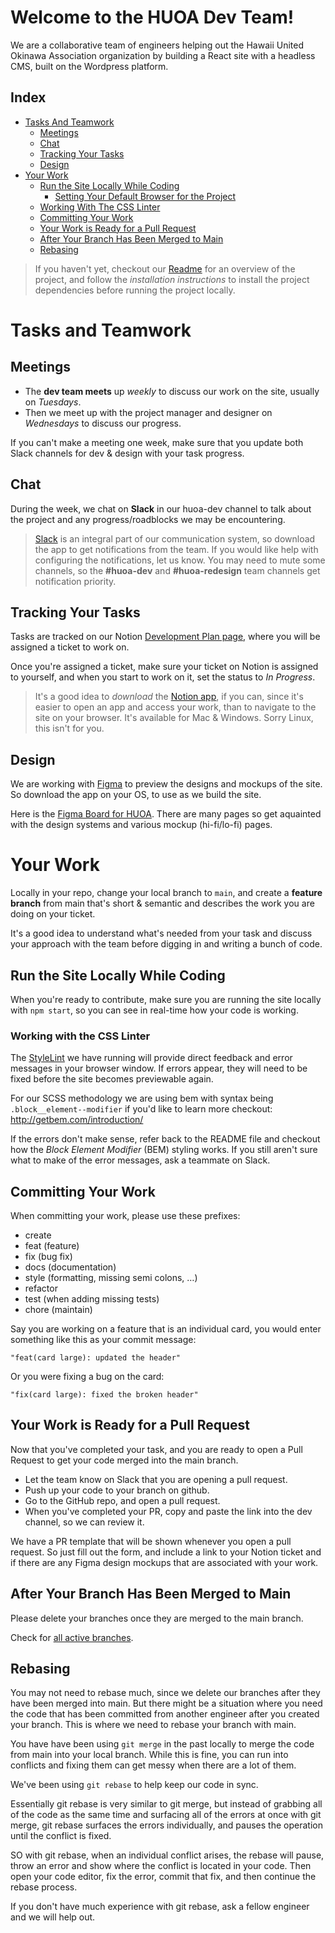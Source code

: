 # Welcome to the HUOA Dev Team! 

We are a collaborative team of engineers helping out the Hawaii United Okinawa Association organization by building a React site with a headless CMS, built on the Wordpress platform.

## Index
- [Tasks And Teamwork](#tasks-and-teamwork)
  - [Meetings](#meetings)
  - [Chat](#chat)
  - [Tracking Your Tasks](#tracking-your-tasks)
  - [Design](#design)
- [Your Work](#your-work)
  - [Run the Site Locally While Coding](#run-the-site-locally-while-coding)
    - [Setting Your Default Browser for the Project](#setting-your-default-browser-for-the-project)
  - [Working With The CSS Linter](#working-with-the-css-linter)
  - [Committing Your Work](#committing-your-work)
  - [Your Work is Ready for a Pull Request](#your-work-is-ready-for-a-pull-request)
  - [After Your Branch Has Been Merged to Main](#after-your-branch-has-been-merged-to-main)
  - [Rebasing](#rebasing)

>If you haven't yet, checkout our [Readme](https://github.com/Hawaian-United-Okinawa-Association/huoa-react/blob/main/README.md) for an overview of the project, and follow the *installation instructions* to install the project dependencies before running the project locally.

# Tasks and Teamwork

## Meetings
- The **dev team meets** up *weekly* to discuss our work on the site, usually on *Tuesdays*. 
- Then we meet up with the project manager and designer on *Wednesdays* to discuss our progress.

If you can't make a meeting one week, make sure that you update both Slack channels for dev & design with your task progress.

## Chat
During the week, we chat on **Slack** in our huoa-dev channel to talk about the project and any progress/roadblocks we may be encountering.

> [Slack](https://slack.com/downloads) is an integral part of our communication system, so download the app to get notifications from the team. If you would like help with configuring the notifications, let us know. You may need to mute some channels, so the **#huoa-dev** and **#huoa-redesign** team channels get notification priority.

## Tracking Your Tasks
Tasks are tracked on our Notion [Development Plan page](https://www.notion.so/082c4debcca24e4ea32a4185c7a7e0ae?v=eef8c0338f794c67921e15c3dce41178), where you will be assigned a ticket to work on. 

Once you're assigned a ticket, make sure your ticket on Notion is assigned to yourself, and when you start to work on it, set the status to *In Progress*.

>It's a good idea to *download* the [Notion app](https://www.notion.so/desktop), if you can, since it's easier to open an app and access your work, than to navigate to the site on your browser. It's available for Mac & Windows. Sorry Linux, this isn't for you.

## Design
We are working with [Figma](https://www.figma.com/downloads/) to preview the designs and mockups of the site. So download the app on your OS, to use as we build the site.

Here is the [Figma Board for HUOA](https://www.figma.com/file/fUItcdy9fKRHPggnncr2zl/HUOA-Team?node-id=6329%3A9240&viewport=-2671%2C926%2C0.420560747385025).
There are many pages so get aquainted with the design systems and various mockup (hi-fi/lo-fi) pages. 

# Your Work

Locally in your repo, change your local branch to `main`, and create a **feature branch** from main that's short & semantic and describes the work you are doing on your ticket. 

It's a good idea to understand what's needed from your task and discuss your approach with the team before digging in and writing a bunch of code.

## Run the Site Locally While Coding
When you're ready to contribute, make sure you are running the site locally with `npm start`, so you can see in real-time how your code is working.

### Working with the CSS Linter
The [StyleLint](https://stylelint.io/) we have running will provide direct feedback and error messages in your browser window. If errors appear, they will need to be fixed before the site becomes previewable again.

For our SCSS methodology we are using bem with syntax being `.block__element--modifier` if you'd like to learn more checkout: http://getbem.com/introduction/

If the errors don't make sense, refer back to the README file and checkout how the *Block Element Modifier* (BEM) styling works. If you still aren't sure what to make of the error messages, ask a teammate on Slack.

## Committing Your Work

When committing your work, please use these prefixes:

- create
- feat (feature)
- fix (bug fix)
- docs (documentation)
- style (formatting, missing semi colons, …)
- refactor
- test (when adding missing tests)
- chore (maintain)

Say you are working on a feature that is an individual card, you would enter something like this as your commit message:

```
"feat(card large): updated the header"
```

Or you were fixing a bug on the card:
```
"fix(card large): fixed the broken header"
```

## Your Work is Ready for a Pull Request
Now that you've completed your task, and you are ready to open a Pull Request to get your code merged into the main branch.

- Let the team know on Slack that you are opening a pull request.
- Push up your code to your branch on github.
- Go to the GitHub repo, and open a pull request.
- When you've completed your PR, copy and paste the link into the dev channel, so we can review it.

We have a PR template that will be shown whenever you open a pull request. So just fill out the form, and include a link to your Notion ticket and if there are any Figma design mockups that are associated with your work.

## After Your Branch Has Been Merged to Main
Please delete your branches once they are merged to the main branch.

Check for [all active branches](https://github.com/Hawaian-United-Okinawa-Association/huoa-react/branches/active).

## Rebasing

You may not need to rebase much, since we delete our branches after they have been merged into main. But there might be a situation where you need the code that has been committed from another engineer after you created your branch. This is where we need to rebase your branch with main.

You have have been using `git merge` in the past locally to merge the code from main into your local branch. While this is fine, you can run into conflicts and fixing them can get messy when there are a lot of them. 

We've been using `git rebase` to help keep our code in sync.

Essentially git rebase is very similar to git merge, but instead of grabbing all of the code as the same time and surfacing all of the errors at once with git merge, git rebase surfaces the errors individually, and pauses the operation until the conflict is fixed.

SO with git rebase, when an individual conflict arises, the rebase will pause, throw an error and show where the conflict is located in your code. Then open your code editor, fix the error, commit that fix, and then continue the rebase process.

If you don't have much experience with git rebase, ask a fellow engineer and we will help out.
